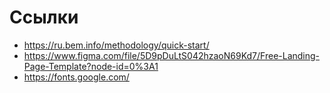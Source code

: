 # Ссылки
* https://ru.bem.info/methodology/quick-start/
* https://www.figma.com/file/5D9pDuLtS042hzaoN69Kd7/Free-Landing-Page-Template?node-id=0%3A1
* https://fonts.google.com/

